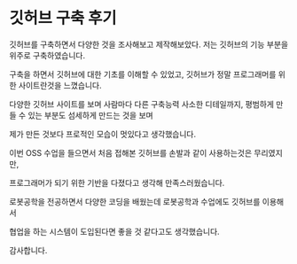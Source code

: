 # 깃허브 구축 후기

깃허브를 구축하면서 다양한 것을 조사해보고 제작해보았다. 저는 깃허브의 기능 부분을 위주로 구축하였습니다.

구축을 하면서 깃허브에 대한 기초를 이해할 수 있었고,
깃허브가 정말 프로그래머를 위한 사이트란것을 느꼈습니다.

다양한 깃허브 사이트를 보며 사람마다 다른 구축능력 사소한 디테일까지, 평범하게 만들 수 있는 부분도 섬세하게 만드는 것을 보며

제가 만든 것보다 프로적인 모습이 멋있다고 생각했습니다. 

이번 OSS 수업을 들으면서 처음 접해본 깃허브를 손발과 같이 사용하는것은 무리였지만,

프로그래머가 되기 위한 기반을 다졌다고 생각해 만족스러웠습니다.

로봇공학을 전공하면서 다양한 코딩을 배웠는데 로봇공학과 수업에도 깃허브를 이용해서

협업을 하는 시스템이 도입된다면 좋을 것 같다고도 생각했습니다.

감사합니다.
